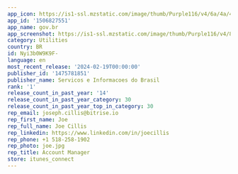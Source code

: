 ```yaml
---
app_icon: https://is1-ssl.mzstatic.com/image/thumb/Purple116/v4/6a/4a/47/6a4a47af-b15f-7713-5ea1-c295659cb72e/AppIcon-1x_U007emarketing-0-10-0-85-220.png/1024x1024bb.png
app_id: '1506827551'
app_name: gov.br
app_screenshot: https://is1-ssl.mzstatic.com/image/thumb/Purple116/v4/80/81/df/8081dfee-b7b6-b45e-6a46-38ef1908c161/20552129-dd9d-42f2-96d5-3d7cc79d1864_loja-apple-carrossel-_U00281284x2778_U0029_01.png/1284x2778bb.png
category: Utilities
country: BR
id: Nyi3b0W9K9F-
language: en
most_recent_release: '2024-02-19T00:00:00'
publisher_id: '1475781851'
publisher_name: Servicos e Informacoes do Brasil
rank: '1'
release_count_in_past_year: '14'
release_count_in_past_year_category: 30
release_count_in_past_year_top_in_category: 30
rep_email: joseph.cillis@bitrise.io
rep_first_name: Joe
rep_full_name: Joe Cillis
rep_linkedin: https://www.linkedin.com/in/joecillis
rep_phone: +1 518-258-1902
rep_photo: joe.jpg
rep_title: Account Manager
store: itunes_connect
---
```

